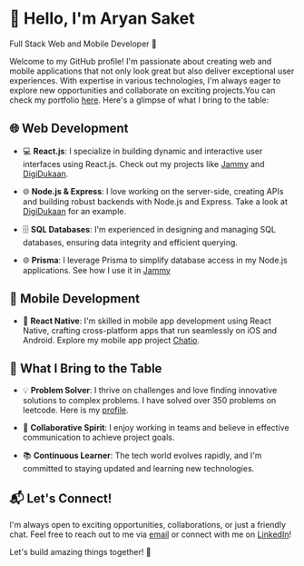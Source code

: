 # 👋 Hello, I'm Aryan Saket

Full Stack Web and Mobile Developer 🚀

Welcome to my GitHub profile! I'm passionate about creating web and mobile applications that not only look great but also deliver exceptional user experiences. With expertise in various technologies, I'm always eager to explore new opportunities and collaborate on exciting projects.You can check my portfolio  [here](https://aryansaket.netlify.app).  Here's a glimpse of what I bring to the table:

## 🌐 Web Development

- 💻 **React.js**: I specialize in building dynamic and interactive user interfaces using React.js. Check out my projects like [Jammy](https://github.com/Aryanr64x/JammyFrontend) and [DigiDukaan]().

- 🌐 **Node.js & Express**: I love working on the server-side, creating APIs and building robust backends with Node.js and Express. Take a look at [DigiDukaan](https://github.com/Aryanr64x/digimart-frontend) for an example.

- 🗄️ **SQL Databases**: I'm experienced in designing and managing SQL databases, ensuring data integrity and efficient querying.

- 🌐 **Prisma**: I leverage Prisma to simplify database access in my Node.js applications. See how I use it in  [Jammy](https://github.com/Aryanr64x/JammyFrontend)

## 📱 Mobile Development

- 📱 **React Native**: I'm skilled in mobile app development using React Native, crafting cross-platform apps that run seamlessly on iOS and Android. Explore my mobile app project [Chatio](https://github.com/Aryanr64x/Chatio-React-Native-Chat-App).

## 🚀 What I Bring to the Table

- 💡 **Problem Solver**: I thrive on challenges and love finding innovative solutions to complex problems. I have solved over 350 problems on leetcode. Here is my [profile](https://leetcode.com/user0727se/). 

- 🤝 **Collaborative Spirit**: I enjoy working in teams and believe in effective communication to achieve project goals.

- 📚 **Continuous Learner**: The tech world evolves rapidly, and I'm committed to staying updated and learning new technologies.

## 📬 Let's Connect!

I'm always open to exciting opportunities, collaborations, or just a friendly chat. Feel free to reach out to me via [email](saket.aryanr64x@gmail.com) or connect with me on [LinkedIn](https://www.linkedin.com/in/aryan-saket-a18207223/)!

Let's build amazing things together! 🌟
